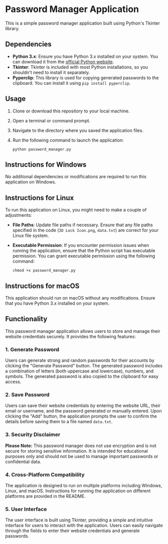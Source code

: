 # Password Manager Application

This is a simple password manager application built using Python's Tkinter library.

## Dependencies

- **Python 3.x**: Ensure you have Python 3.x installed on your system. You can download it from the [official Python website](https://www.python.org/downloads/).
- **Tkinter**: Tkinter is included with most Python installations, so you shouldn't need to install it separately.
- **Pyperclip**: This library is used for copying generated passwords to the clipboard. You can install it using `pip install pyperclip`.

## Usage

1. Clone or download this repository to your local machine.
2. Open a terminal or command prompt.
3. Navigate to the directory where you saved the application files.
4. Run the following command to launch the application:

    ```
    python password_manager.py
    ```

## Instructions for Windows

No additional dependencies or modifications are required to run this application on Windows.

## Instructions for Linux

To run this application on Linux, you might need to make a couple of adjustments:

- **File Paths**: Update file paths if necessary. Ensure that any file paths specified in the code (`3D Lock Icon.png`, `data.txt`) are correct for your Linux file system.
- **Executable Permission**: If you encounter permission issues when running the application, ensure that the Python script has executable permission. You can grant executable permission using the following command:

    ```
    chmod +x password_manager.py
    ```

## Instructions for macOS

This application should run on macOS without any modifications. Ensure that you have Python 3.x installed on your system.

## Functionality

This password manager application allows users to store and manage their website credentials securely. It provides the following features:

### 1. Generate Password

Users can generate strong and random passwords for their accounts by clicking the "Generate Password" button. The generated password includes a combination of letters (both uppercase and lowercase), numbers, and symbols. The generated password is also copied to the clipboard for easy access.

### 2. Save Password

Users can save their website credentials by entering the website URL, their email or username, and the password generated or manually entered. Upon clicking the "Add" button, the application prompts the user to confirm the details before saving them to a file named `data.txt`.

### 3. Security Disclaimer

**Please Note:** This password manager does not use encryption and is not secure for storing sensitive information. It is intended for educational purposes only and should not be used to manage important passwords or confidential data.

### 4. Cross-Platform Compatibility

The application is designed to run on multiple platforms including Windows, Linux, and macOS. Instructions for running the application on different platforms are provided in the README.

### 5. User Interface

The user interface is built using Tkinter, providing a simple and intuitive interface for users to interact with the application. Users can easily navigate through the fields to enter their website credentials and generate passwords.
